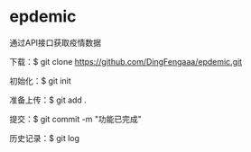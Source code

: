 # epdemic
通过API接口获取疫情数据

下载：$ git clone https://github.com/DingFengaaa/epdemic.git

初始化：$ git init

准备上传：$ git add .

提交：$ git commit -m "功能已完成"

历史记录：$ git log

